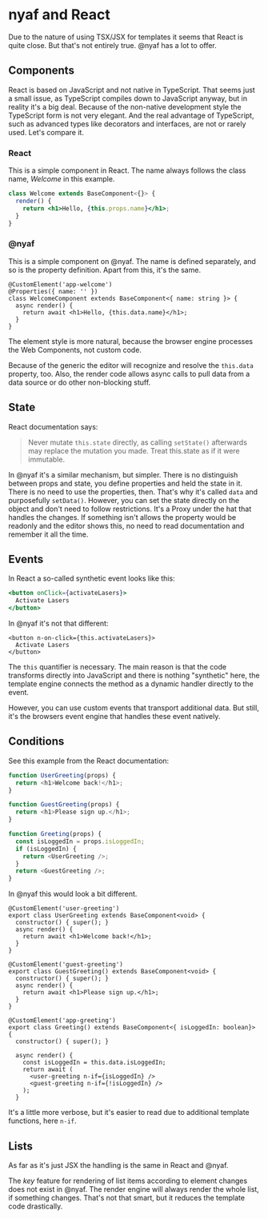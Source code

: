 # nyaf and React

Due to the nature of using TSX/JSX for templates it seems that React is quite close. But that's not entirely true. @nyaf has a lot to offer.

## Components

React is based on JavaScript and not native in TypeScript. That seems just a small issue, as TypeScript compiles down to JavaScript anyway, but
in reality it's a big deal. Because of the non-native development style the TypeScript form is not very elegant. And the real advantage of TypeScript, such as advanced types like decorators and interfaces, are not or rarely used. Let's compare it.

### React

This is a simple component in React. The name always follows the class name, *Welcome* in this example.

~~~jsx
class Welcome extends BaseComponent<{}> {
  render() {
    return <h1>Hello, {this.props.name}</h1>;
  }
}
~~~

### @nyaf

This is a simple component on @nyaf. The name is defined separately, and so is the property definition. Apart from this, it's the same.

~~~tsx
@CustomElement('app-welcome')
@Properties({ name: '' })
class WelcomeComponent extends BaseComponent<{ name: string }> {
  async render() {
    return await <h1>Hello, {this.data.name}</h1>;
  }
}
~~~

The element style is more natural, because the browser engine processes the Web Components, not custom code.

Because of the generic the editor will recognize and resolve the `this.data` property, too. Also, the render code allows async calls to pull data
from a data source or do other non-blocking stuff.

## State

React documentation says:

> Never mutate `this.state` directly, as calling `setState()` afterwards may replace the mutation you made. Treat this.state as if it were immutable.

In @nyaf it's a similar mechanism, but simpler. There is no distinguish between props and state, you define properties and held the state in it. There
is no need to use the properties, then. That's why it's called `data` and purposefully `setData()`. However, you can set the state directly on the
object and don't need to follow restrictions. It's a Proxy under the hat that handles the changes. If something isn't allows the property would be
readonly and the editor shows this, no need to read documentation and remember it all the time.

## Events

In React a so-called synthetic event looks like this:

~~~jsx
<button onClick={activateLasers}>
  Activate Lasers
</button>
~~~

In @nyaf it's not that different:

~~~tsx
<button n-on-click={this.activateLasers}>
  Activate Lasers
</button>
~~~

The `this` quantifier is necessary. The main reason is that the code transforms directly into JavaScript and there is nothing "synthetic" here, the
template engine connects the method as a dynamic handler directly to the event.

However, you can use custom events that transport additional data. But still, it's the browsers event engine that handles these event natively.

## Conditions

See this example from the React documentation:

~~~js
function UserGreeting(props) {
  return <h1>Welcome back!</h1>;
}

function GuestGreeting(props) {
  return <h1>Please sign up.</h1>;
}

function Greeting(props) {
  const isLoggedIn = props.isLoggedIn;
  if (isLoggedIn) {
    return <UserGreeting />;
  }
  return <GuestGreeting />;
}
~~~

In @nyaf this would look a bit different.

~~~tsx
@CustomElement('user-greeting')
export class UserGreeting extends BaseComponent<void> {
  constructor() { super(); }
  async render() {
    return await <h1>Welcome back!</h1>;
  }
}

@CustomElement('guest-greeting')
export class GuestGreeting() extends BaseComponent<void> {
  constructor() { super(); }
  async render() {
    return await <h1>Please sign up.</h1>;
  }
}

@CustomElement('app-greeting')
export class Greeting() extends BaseComponent<{ isLoggedIn: boolean}> {
  constructor() { super(); }

  async render() {
    const isLoggedIn = this.data.isLoggedIn;
    return await (
      <user-greeting n-if={isLoggedIn} />
      <guest-greeting n-if={!isLoggedIn} />
    );
  }
~~~

It's a little more verbose, but it's easier to read due to additional template functions, here `n-if`.

## Lists

As far as it's just JSX the handling is the same in React and @nyaf.

The *key* feature for rendering of list items according to element changes does not exist in @nyaf. The render engine will always render the whole
list, if something changes. That's not that smart, but it reduces the template code drastically.


